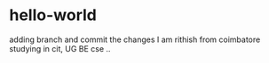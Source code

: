 # hello-world
adding branch and commit the changes
I am rithish from coimbatore studying in cit, UG BE cse ..

